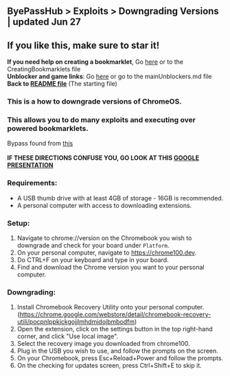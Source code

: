 ## ByePassHub > Exploits > Downgrading Versions | updated Jun 27
## If you like this, make sure to star it!
**If you need help on creating a bookmarklet**, Go [here](https://github.com/wea-f/ByePassHub/blob/main/Exploits/CreatingBookmarklets.md) or to the CreatingBookmarklets file<br>
**Unblocker and game links**: Go [here](https://github.com/wea-f/ByePassHub/blob/main/mainUnblockers.md) or go to the mainUnblockers.md file <br> 
**Back to [README file](https://github.com/wea-f/ByePassHub/blob/main/Exploits/README.md)** (The starting file) <br>
### This is a how to downgrade versions of ChromeOS. <br>
### This allows you to do many exploits and executing over powered bookmarklets.
Bypass found from [this](https://github.com/3kh0/ext-remover)<br> <br>
**IF THESE DIRECTIONS CONFUSE YOU, GO LOOK AT THIS [GOOGLE PRESENTATION](https://docs.google.com/presentation/d/1NCXDfjsBVDSR3JrpRXy4C-jz48mkIFaBVntpcbnJX_0/edit#slide=id.g14696d35f7e_0_97)** <br>

### Requirements:
- A USB thumb drive with at least 4GB of storage - 16GB is recommended.
- A personal computer with access to downloading extensions.

### Setup:
1. Navigate to chrome://version on the Chromebook you wish to downgrade and check for your board under `Platform`. 
2. On your personal computer, navigate to https://chrome100.dev.
3. Do CTRL+F on your keyboard and type in your board.
4. Find and download the Chrome version you want to your personal computer.

### Downgrading:
1. Install Chromebook Recovery Utility onto your personal computer. 
(https://chrome.google.com/webstore/detail/chromebook-recovery-utili/pocpnlppkickgojjlmhdmidojbmbodfm)
2. Open the extension, click on the settings button in the top right-hand corner, and click "Use local image".
3. Select the recovery image you downloaded from chrome100.
4. Plug in the USB you wish to use, and follow the prompts on the screen.
5. On your Chromebook, press Esc+Reload+Power and follow the prompts.
6. On the checking for updates screen, press Ctrl+Shift+E to skip it.
